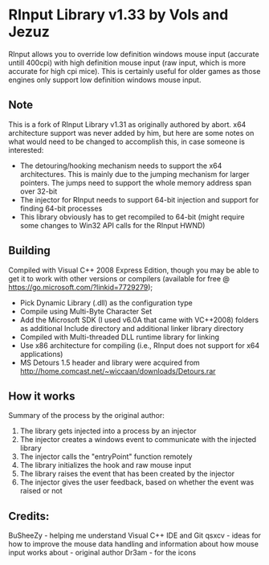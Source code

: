 # RInput Library v1.33 by Vols and Jezuz
RInput allows you to override low definition windows mouse input (accurate untill 400cpi) with high definition mouse input (raw input, which is more accurate for high cpi mice). This is certainly useful for older games as those engines only support low definition windows mouse input.

## Note
This is a fork of RInput Library v1.31 as originally authored by abort. x64 architecture support was never added by him, but here are some notes on what would need to be changed to accomplish this, in case someone is interested:
- The detouring/hooking mechanism needs to support the x64 architectures. This is mainly due to the jumping mechanism for larger pointers. The jumps need to support the whole memory address span over 32-bit
- The injector for RInput needs to support 64-bit injection and support for finding 64-bit processes
- This library obviously has to get recompiled to 64-bit (might require some changes to Win32 API calls for the RInput HWND)

## Building
Compiled with Visual C++ 2008 Express Edition, though you may be able to get it to work with other versions or compilers (available for free @ https://go.microsoft.com/?linkid=7729279);
- Pick Dynamic Library (.dll) as the configuration type
- Compile using Multi-Byte Character Set
- Add the Microsoft SDK (I used v6.0A that came with VC++2008) folders as additional Include directory and additional linker library directory
- Compiled with Multi-threaded DLL runtime library for linking
- Use x86 architecture for compiling (i.e., RInput does not support for x64 applications)
- MS Detours 1.5 header and library were acquired from http://home.comcast.net/~wiccaan/downloads/Detours.rar

## How it works
Summary of the process by the original author:

1. The library gets injected into a process by an injector
2. The injector creates a windows event to communicate with the injected library
3. The injector calls the "entryPoint" function remotely
4. The library initializes the hook and raw mouse input
5. The library raises the event that has been created by the injector
6. The injector gives the user feedback, based on whether the event was raised or not

## Credits:
BuSheeZy - helping me understand Visual C++ IDE and Git
qsxcv - ideas for how to improve the mouse data handling and information about how mouse input works
about - original author
Dr3am - for the icons